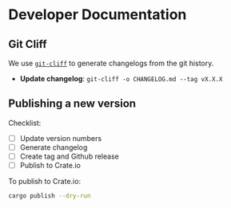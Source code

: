 # Developer Documentation

## Git Cliff

We use [`git-cliff`](https://git-cliff.org/docs/) to generate changelogs from the git history.

- **Update changelog**: `git-cliff -o CHANGELOG.md --tag vX.X.X`

## Publishing a new version

Checklist:

- [ ] Update version numbers
- [ ] Generate changelog
- [ ] Create tag and Github release
- [ ] Publish to Crate.io

To publish to Crate.io:

```sh
cargo publish --dry-run
```
